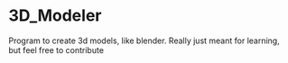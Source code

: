 # 3D_Modeler
Program to create 3d models, like blender. Really just meant for learning, but feel free to contribute
